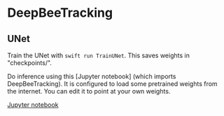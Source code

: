 # DeepBeeTracking

## UNet

Train the UNet with `swift run TrainUNet`. This saves weights in "checkpoints/".

Do inference using this [Jupyter notebook] (which imports DeepBeeTracking). It
is configured to load some pretrained weights from the internet. You can edit
it to point at your own weights.

[Jupyter notebook]()
